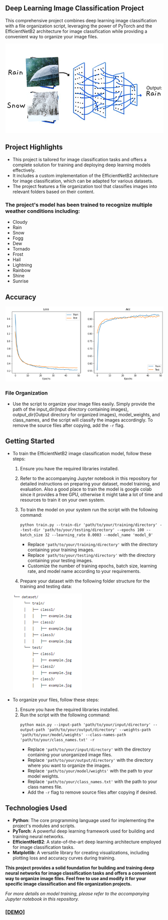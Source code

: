 ## Deep Learning Image Classification Project

This comprehensive project combines deep learning image classification with a file organization script, leveraging the power of PyTorch and the EfficientNetB2 architecture for image classification while providing a convenient way to organize your image files.

<img src='extras/nn.png'>

## Project Highlights
- This project is tailored for image classification tasks and offers a complete solution for training and deploying deep learning models effectively.
- It includes a custom implementation of the EfficientNetB2 architecture for image classification, which can be adapted for various datasets.
- The project features a file organization tool that classifies images into relevant folders based on their content.
  
### **The project's model has been trained to recognize multiple weather conditions including:**
- Cloudy
- Rain
- Snow
- Fogg
- Dew
- Tornado
- Frost
- Hail
- Lightning
- Rainbow
- Shine
- Sunrise

## Accuracy
<img src='extras/loss_curve.png'>

### **File Organization**
- Use the script to organize your image files easily. Simply provide the path of the input_dir(Input directory containing images), output_dir(Output directory for organized images), model_weights, and class_names, and the script will classify the images accordingly. To remove the source files after copying, add the `-r` flag.

## Getting Started
- To train the EfficientNetB2 image classification model, follow these steps:
  1. Ensure you have the required libraries installed.
  2. Refer to the accompanying Jupyter notebook in this repository for detailed instructions on preparing your dataset, model training, and evaluation. Also a good place to train the model is google colab since it provides a free GPU, otherwise it might take a lot of time and resources to train it on your own system.
  3. To train the model on your system run the script with the following command:
     ```shell
     python train.py --train-dir 'path/to/your/training/directory' --test-dir 'path/to/your/testing/directory' --epochs 100 --batch_size 32 --learning_rate 0.0003 --model_name 'model_0'
     ```
     - Replace `'path/to/your/training/directory'` with the directory containing your training images.
     - Replace `'path/to/your/testing/directory'` with the directory containing your testing images.
     - Customize the number of training epochs, batch size, learning rate, and model name according to your requirements.
       
  4. Prepare your dataset with the following folder structure for the training and testing data:
  <img src='extras/structure.png'>
    
- To organize your files, follow these steps:
  1. Ensure you have the required libraries installed.
  2. Run the script with the following command:
     ```
     python main.py --input-path 'path/to/your/input/directory' --output-path 'path/to/your/output/directory' --weights-path 'path/to/your/model/weights' --class-names-path 'path/to/your/class_names.txt' -r
     ```
     - Replace `'path/to/your/input/directory'` with the directory containing your unorganized image files.
     - Replace `'path/to/your/output/directory'` with the directory where you want to organize the images.
     - Replace `'path/to/your/model/weights'` with the path to your model weights.
     - Replace `'path/to/your/class_names.txt'` with the path to your class names file.
     - Add the `-r` flag to remove source files after copying if desired.

## Technologies Used
- **Python**: The core programming language used for implementing the project's modules and scripts.
- **PyTorch**: A powerful deep learning framework used for building and training neural networks.
- **EfficientNetB2**: A state-of-the-art deep learning architecture employed for image classification tasks.
- **Matplotlib**: A versatile library for creating visualizations, including plotting loss and accuracy curves during training.

**This project provides a solid foundation for building and training deep neural networks for image classification tasks and offers a convenient way to organize image files. Feel free to use and modify it for your specific image classification and file organization projects.**

*For more details on model training, please refer to the accompanying Jupyter notebook in this repository.*

### [[DEMO]](https://huggingface.co/spaces/georgescutelnicu/weather-image-classifier)
